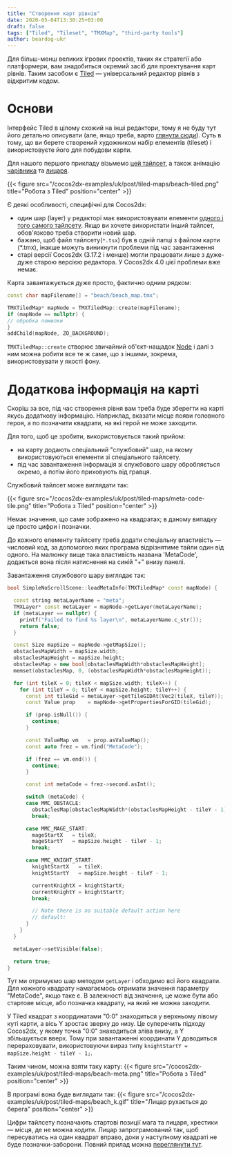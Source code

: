 ```yaml
---
title: "Створення карт рівнів"
date: 2020-05-04T13:30:25+03:00
draft: false
tags: ["Tiled", "Tileset", "TMXMap", "third-party tools"]
author: beardog-ukr
---
```


Для більш-менш великих ігрових проектів, таких як стратегії або платформери, вам знадобиться окремий засіб для проектування карт рівнів. Таким засобом є [Tiled](https://www.mapeditor.org/) — універсальний редактор рівнів з відкритим кодом.
<!--more-->

# Основи

Інтерфейс Tiled в цілому схожий на інші редактори, тому я не буду тут його детально описувати (але, якщо треба, варто [глянути сюди](https://www.raywenderlich.com/2684-cocos2d-x-tile-map-tutorial-part-1)). Суть в тому, що ви берете створений художником набір елементів (tileset) і використовуєте його для побудови карти.

Для нашого першого прикладу візьмемо [цей тайлсет](http://finalbossblues.com/timefantasy/freebies/free-beach-tileset/), а також анімацію [чарівника](https://fooch.itch.io/mage) та [лицаря](https://0x72.itch.io/dungeontileset-ii).

{{< figure src="/cocos2dx-examples/uk/post/tiled-maps/beach-tiled.png" title="Робота з Tiled" position="center" >}}

Є деякі особливості, специфічні для Cocos2dx:
* один шар (layer) у редакторі має використовувати елементи [одного і того самого тайлсету](https://gamedev.stackexchange.com/questions/152458/assets-from-tiled-background-layer-not-appearing-in-cocos2d-x). Якщо ви хочете використати інший тайлсет, обов'язково треба створити новий шар.
* бажано, щоб файл тайлсету(`*.tsx`) був в одній папці з файлом карти (\*.tmx), інакше можуть виникнути проблеми під час завантаження
* старі версії Cocos2dx (3.17.2 і менше) могли працювати лише з дуже-дуже старою версією редактора. У Cocos2dx 4.0 цієї проблеми вже немає.

Карта завантажується дуже просто, фактично одним рядком:

```cpp
const char mapFilename[] = "beach/beach_map.tmx";

TMXTiledMap* mapNode = TMXTiledMap::create(mapFilename);
if (mapNode == nullptr) {
// обробка помилки  
}
addChild(mapNode, ZO_BACKGROUND);
```
`TMXTiledMap::create` створює звичайний об'єкт-нащадок [Node](https://docs.cocos2d-x.org/api-ref/cplusplus/v4x/d3/d82/classcocos2d_1_1_node.html) і далі з ним можна робити все те ж саме, що з іншими, зокрема, використовувати у якості фону.

# Додаткова інформація на карті

Скоріш за все, під час створення рівня вам треба буде зберегти на карті якусь додаткову інформацію. Наприклад, вказати місце появи головного героя, а по позначити квадрати, на які герой не може заходити.

Для того, щоб це зробити, використовується такий прийом:
* на карту додають спеціальний "службовий" шар, на якому використовуються елементи зі спеціального тайлсету.
* під час завантаження інформація зі службового шару обробляється окремо, а потім його приховують від гравця.

Службовий тайлсет може виглядати так:

{{< figure src="/cocos2dx-examples/uk/post/tiled-maps/meta-code-tile.png" title="Робота з Tiled" position="center" >}}

Немає значення, що саме зображено на квадратах; в даному випадку це просто цифри і позначки.

До кожного елементу тайлсету треба додати спеціальну властивість — числовий код, за допомогою яких програма відрізнятиме тайли один від одного. На малюнку вище така властивість названа 'MetaCode', додається вона після натиснення на синій "+" внизу панелі.

Завантаження службового шару виглядає так:
```cpp
bool SimpleNoScrollScene::loadMetaInfo(TMXTiledMap* const mapNode) {

  const string metaLayerName = "meta";
  TMXLayer* const metaLayer = mapNode->getLayer(metaLayerName);
  if (metaLayer == nullptr) {
    printf("Failed to find %s layer\n", metaLayerName.c_str());
    return false;
  }

  const Size mapSize = mapNode->getMapSize();
  obstaclesMapWidth = mapSize.width;
  obstaclesMapHeight = mapSize.height;
  obstaclesMap = new bool[obstaclesMapWidth*obstaclesMapHeight];
  memset(obstaclesMap, 0, (obstaclesMapWidth*obstaclesMapHeight));

  for (int tileX = 0; tileX < mapSize.width; tileX++) {
    for (int tileY = 0; tileY < mapSize.height; tileY++) {
      const int tileGid = metaLayer->getTileGIDAt(Vec2(tileX, tileY));
      const Value prop    = mapNode->getPropertiesForGID(tileGid);

      if (prop.isNull()) {
        continue;
      }

      const ValueMap vm   = prop.asValueMap();
      const auto frez = vm.find("MetaCode");

      if (frez == vm.end()) {
        continue;
      }

      const int metaCode = frez->second.asInt();

      switch (metaCode) {
      case MMC_OBSTACLE:
        obstaclesMap[obstaclesMapWidth*(obstaclesMapHeight - tileY - 1) + tileX] = true;
        break;

      case MMC_MAGE_START:
        mageStartX   = tileX;
        mageStartY   = mapSize.height - tileY - 1;
        break;

      case MMC_KNIGHT_START:
        knightStartX   = tileX;
        knightStartY   = mapSize.height - tileY - 1;

        currentKnightX = knightStartX;
        currentKnightY = knightStartY;
        break;

        // Note there is no suitable default action here
        // default:
      }
    }
  }

  metaLayer->setVisible(false);

  return true;
}
```

Тут ми отримуємо шар методом `getLayer` і обходимо всі його квадрати. Для кожного квадрату намагаємось отримати значення параметру "MetaCode", якщо таке є. В залежності від значення, це може бути або стартове місце, або позначка квадрату, на який не можна заходити.

У Tiled квадрат з координатами "0:0" знаходиться у верхньому лівому куті карти, а вісь Y зростає зверху до низу. Це суперечить підходу Cocos2dx, у якому точка "0:0" знаходиться зліва внизу, а Y збільшується вверх. Тому при завантаженні координати Y доводиться перераховувати, використовуючи вираз типу `knightStartY = mapSize.height - tileY - 1;`.

Таким чином, можна взяти таку карту:
{{< figure src="/cocos2dx-examples/uk/post/tiled-maps/beach-meta.png" title="Робота з Tiled" position="center" >}}

В програмі вона буде виглядати так:
{{< figure src="/cocos2dx-examples/uk/post/tiled-maps/beach_k.gif" title="Лицар рухається до берега" position="center" >}}

Цифри тайлсету позначають стартові позиції мага та лицаря, хрестики — місця, де не можна ходити. Лицар запрограмований так, щоб пересуватись на один квадрат вправо, доки у наступному квадраті не буде позначки-заборони. Повний прилад можна [переглянути тут](https://github.com/beardog-ukr/cocos2dx-examples/tree/master/examples/TiledBackground).
